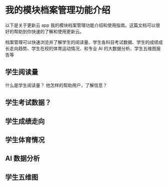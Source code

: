 #  我的模块档案管理功能介绍
以下是关于更新云 app 我的模块档案管理功能介绍和使用指南。这篇文档可以很好的帮助到你快速的了解和使用更新云。

档案管理可以快速浏览并了解学生的阅读量、学生各科目考试数据、学生的成绩成长走向趋势、学生在校的体育运动情况、和专业 AI 的大数据分析、学生五维图报告等

## 学生阅读量
什么是学生阅读量？
他怎样的帮助用户，了解信息？

## 学生考试数据？

## 学生成绩走向

## 学生体育情况

## AI 数据分析

## 学生五维图
